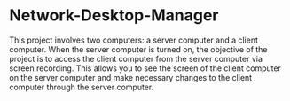 # Network-Desktop-Manager
This project involves two computers: a server computer and a client computer. When the server computer is turned on, the objective of the project is to access the client computer from the server computer via screen recording. This allows you to see the screen of the client computer on the server computer and make necessary changes to the client computer through the server computer.
